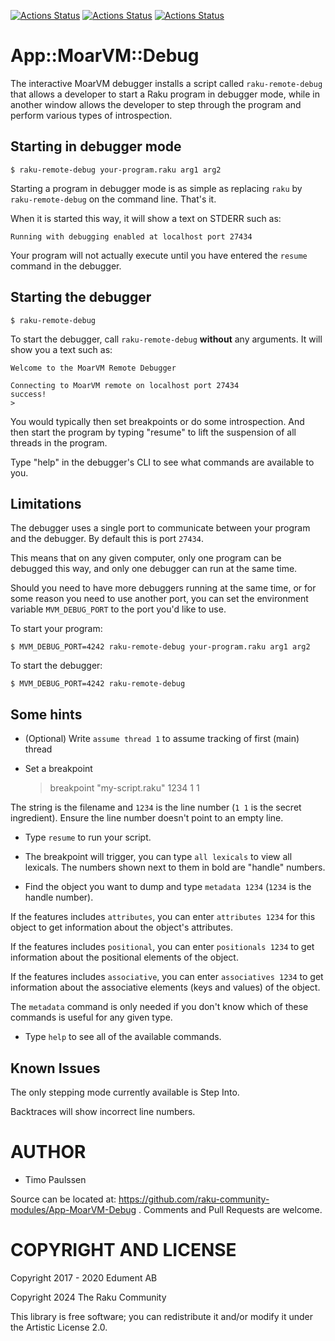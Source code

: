 [![Actions Status](https://github.com/raku-community-modules/App-MoarVM-Debug/actions/workflows/linux.yml/badge.svg)](https://github.com/raku-community-modules/App-MoarVM-Debug/actions) [![Actions Status](https://github.com/raku-community-modules/App-MoarVM-Debug/actions/workflows/macos.yml/badge.svg)](https://github.com/raku-community-modules/App-MoarVM-Debug/actions) [![Actions Status](https://github.com/raku-community-modules/App-MoarVM-Debug/actions/workflows/windows.yml/badge.svg)](https://github.com/raku-community-modules/App-MoarVM-Debug/actions)

App::MoarVM::Debug
==================

The interactive MoarVM debugger installs a script called `raku-remote-debug` that allows a developer to start a Raku program in debugger mode, while in another window allows the developer to step through the program and perform various types of introspection.

Starting in debugger mode
-------------------------

    $ raku-remote-debug your-program.raku arg1 arg2

Starting a program in debugger mode is as simple as replacing `raku` by `raku-remote-debug` on the command line. That's it.

When it is started this way, it will show a text on STDERR such as:

    Running with debugging enabled at localhost port 27434

Your program will not actually execute until you have entered the `resume` command in the debugger.

Starting the debugger
---------------------

    $ raku-remote-debug

To start the debugger, call `raku-remote-debug` **without** any arguments. It will show you a text such as:

    Welcome to the MoarVM Remote Debugger

    Connecting to MoarVM remote on localhost port 27434
    success!
    >

You would typically then set breakpoints or do some introspection. And then start the program by typing "resume" to lift the suspension of all threads in the program.

Type "help" in the debugger's CLI to see what commands are available to you.

Limitations
-----------

The debugger uses a single port to communicate between your program and the debugger. By default this is port `27434`.

This means that on any given computer, only one program can be debugged this way, and only one debugger can run at the same time.

Should you need to have more debuggers running at the same time, or for some reason you need to use another port, you can set the environment variable `MVM_DEBUG_PORT` to the port you'd like to use.

To start your program:

    $ MVM_DEBUG_PORT=4242 raku-remote-debug your-program.raku arg1 arg2

To start the debugger:

    $ MVM_DEBUG_PORT=4242 raku-remote-debug

Some hints
----------

  * (Optional) Write `assume thread 1` to assume tracking of first (main) thread

  * Set a breakpoint

    > breakpoint "my-script.raku" 1234 1 1

The string is the filename and `1234` is the line number (`1 1` is the secret ingredient). Ensure the line number doesn't point to an empty line.

  * Type `resume` to run your script.

  * The breakpoint will trigger, you can type `all lexicals` to view all lexicals. The numbers shown next to them in bold are "handle" numbers.

  * Find the object you want to dump and type `metadata 1234` (`1234` is the handle number).

If the features includes `attributes`, you can enter `attributes 1234` for this object to get information about the object's attributes.

If the features includes `positional`, you can enter `positionals 1234` to get information about the positional elements of the object.

If the features includes `associative`, you can enter `associatives 1234` to get information about the associative elements (keys and values) of the object.

The `metadata` command is only needed if you don't know which of these commands is useful for any given type.

  * Type `help` to see all of the available commands.

Known Issues
------------

The only stepping mode currently available is Step Into.

Backtraces will show incorrect line numbers.

AUTHOR
======

  * Timo Paulssen

Source can be located at: https://github.com/raku-community-modules/App-MoarVM-Debug . Comments and Pull Requests are welcome.

COPYRIGHT AND LICENSE
=====================

Copyright 2017 - 2020 Edument AB

Copyright 2024 The Raku Community

This library is free software; you can redistribute it and/or modify it under the Artistic License 2.0.

